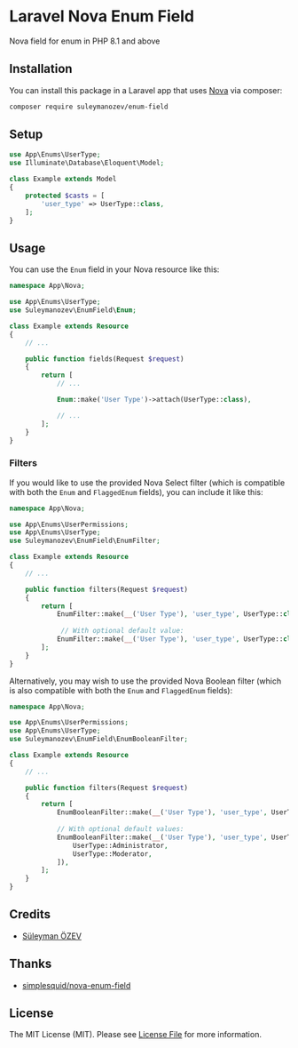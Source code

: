 # Laravel Nova Enum Field

Nova field for enum in PHP 8.1 and above
## Installation

You can install this package in a Laravel app that uses [Nova](https://nova.laravel.com) via composer:

```bash
composer require suleymanozev/enum-field
```

## Setup

```php
use App\Enums\UserType;
use Illuminate\Database\Eloquent\Model;

class Example extends Model
{
    protected $casts = [
        'user_type' => UserType::class,
    ];
}
```

## Usage

You can use the `Enum` field in your Nova resource like this:

```php
namespace App\Nova;

use App\Enums\UserType;
use Suleymanozev\EnumField\Enum;

class Example extends Resource
{
    // ...

    public function fields(Request $request)
    {
        return [
            // ...

            Enum::make('User Type')->attach(UserType::class),

            // ...
        ];
    }
}
```

### Filters

If you would like to use the provided Nova Select filter (which is compatible with both the `Enum` and `FlaggedEnum` fields), you can include it like this:

```php
namespace App\Nova;

use App\Enums\UserPermissions;
use App\Enums\UserType;
use Suleymanozev\EnumField\EnumFilter;

class Example extends Resource
{
    // ...

    public function filters(Request $request)
    {
        return [
            EnumFilter::make(__('User Type'), 'user_type', UserType::class),
                
             // With optional default value:
            EnumFilter::make(__('User Type'), 'user_type', UserType::class, UserType::Administrator),
        ];
    }
}
```

Alternatively, you may wish to use the provided Nova Boolean filter (which is also compatible with both the `Enum` and `FlaggedEnum` fields):

```php
namespace App\Nova;

use App\Enums\UserPermissions;
use App\Enums\UserType;
use Suleymanozev\EnumField\EnumBooleanFilter;

class Example extends Resource
{
    // ...

    public function filters(Request $request)
    {
        return [
            EnumBooleanFilter::make(__('User Type'), 'user_type', UserType::class),
                
            // With optional default values:
            EnumBooleanFilter::make(__('User Type'), 'user_type', UserType::class, [
                UserType::Administrator,
                UserType::Moderator,
            ]),
        ];
    }
}
```

## Credits
- [Süleyman ÖZEV](https://github.com/suleymanozev)

## Thanks
* [simplesquid/nova-enum-field](https://github.com/simplesquid/nova-enum-field)

## License

The MIT License (MIT). Please see [License File](LICENSE.md) for more information.
